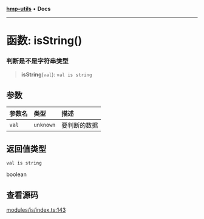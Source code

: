 [**hmp-utils**](../README.md) • **Docs**

***

# 函数: isString()

### 判断是不是字符串类型

> **isString**(`val`): `val is string`

## 参数

| 参数名 | 类型 | 描述 |
| :------ | :------ | :------ |
| `val` | `unknown` | 要判断的数据 |

## 返回值类型

`val is string`

boolean

## 查看源码

[modules/is/index.ts:143](https://github.com/hmp1049127947/hmp-utils/blob/dee7627dd7f5e043cd0494e8f8fdc05ccdb65423/src/modules/is/index.ts#L143)
